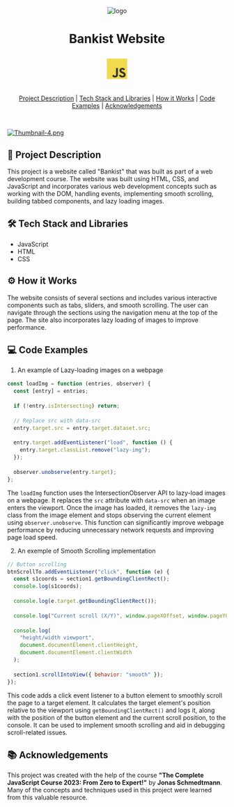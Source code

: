 <p align="center">
  <img src="https://i.postimg.cc/3N3H59FN/logo.png" width="200" alt="logo">
</p>

<h1 align="center">
  Bankist Website
  <br>
<p  align="center">
<a  href="https://developer.mozilla.org/en-US/docs/Web/JavaScript"  target="_blank"  rel="noreferrer"> <img  src="https://raw.githubusercontent.com/devicons/devicon/master/icons/javascript/javascript-original.svg"  alt="javascript"  width="48"  height="48"/> </a>
</p>
</h1>

<p align="center">
  <a href="#project-description">Project Description</a> |
  <a href="#tech-stack-and-libraries">Tech Stack and Libraries</a> |
  <a href="#how-it-works">How it Works</a> |
  <a href="#code-examples">Code Examples</a> |
  <a href="#acknowledgements">Acknowledgements</a>
</p>

<br>

[![Thumbnail-4.png](https://i.postimg.cc/nVjNLXLT/Thumbnail-4.png)](https://postimg.cc/hhn2yPT7)


<div id="project-description"></div>

## 🚀 Project Description
This project is a website called "Bankist" that was built as part of a web development course. The website was built using HTML, CSS, and JavaScript and incorporates various web development concepts such as working with the DOM, handling events, implementing smooth scrolling, building tabbed components, and lazy loading images.

<div id="tech-stack-and-libraries"></div>

## 🛠️ Tech Stack and Libraries
- JavaScript
- HTML
- CSS

<div id="how-it-works"></div>

## ⚙️ How it Works
The website consists of several sections and includes various interactive components such as tabs, sliders, and smooth scrolling. The user can navigate through the sections using the navigation menu at the top of the page. The site also incorporates lazy loading of images to improve performance.

<div id="code-examples"></div>

## 💻 Code Examples
1. An example of Lazy-loading images on a webpage
```js
const loadImg = function (entries, observer) {
  const [entry] = entries;

  if (!entry.isIntersecting) return;

  // Replace src with data-src
  entry.target.src = entry.target.dataset.src;

  entry.target.addEventListener("load", function () {
    entry.target.classList.remove("lazy-img");
  });

  observer.unobserve(entry.target);
};
```
The ```loadImg``` function uses the IntersectionObserver API to lazy-load images on a webpage. It replaces the ```src``` attribute
with ```data-src``` when an image enters the viewport. Once the image has loaded, it removes the ```lazy-img``` class from the image
element and stops observing the current element using ```observer.unobserve```. This function can significantly improve
webpage performance by reducing unnecessary network requests and improving page load speed.

2. An exemple of Smooth Scrolling implementation
```js
// Button scrolling
btnScrollTo.addEventListener("click", function (e) {
  const s1coords = section1.getBoundingClientRect();
  console.log(s1coords);

  console.log(e.target.getBoundingClientRect());

  console.log("Current scroll (X/Y)", window.pageXOffset, window.pageYOffset);

  console.log(
    "height/width viewport",
    document.documentElement.clientHeight,
    document.documentElement.clientWidth
  );

  section1.scrollIntoView({ behavior: "smooth" });
});
```
This code adds a click event listener to a button element to smoothly scroll the page to a target element. It calculates the target element's position relative to the viewport using ```getBoundingClientRect()``` and logs it, along with the position of the button element and the current scroll position, to the console. It can be used to implement smooth scrolling and aid in debugging scroll-related issues.

<div id="acknowledgements"></div>

## 📚 Acknowledgements 
This project was created with the help of the course **"The Complete JavaScript Course 2023: From Zero to Expert!"** by **Jonas Schmedtmann**. Many of the concepts and techniques used in this project were learned from this valuable resource.
